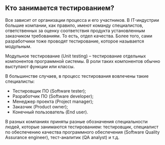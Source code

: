 ## Кто занимается тестированием?

Все зависит от организации процесса и его участников. В IT-индустрии большие компании, как правило, имеют команду
специалистов, ответственных за оценку соответствия продукта установленным заказчиком требованиям. То есть, отдел
качества. Более того, сами разработчики тоже проводят тестирование, которое называется модульным.

Модульное тестирование (Unit testing) – тестирование отдельных компонентов программной системы. В роли таких компонентов
обычно выступают функции или классы.

В большинстве случаев, в процесс тестирования вовлечены такие специалисты:

- Тестировщик ПО (Software tester);
- Разработчик ПО (Software developer);
- Менеджер проекта (Project manager);
- Заказчик (Product owner);
- Конечный пользователь (End user).

В разных компаниях приняты разные обозначения специальности людей, которые занимаются тестированием: тестировщик,
специалист по обеспечению качества программного обеспечения (Software Quality Assurance engineer), тест-аналитик (QA
analyst) и т.д.

